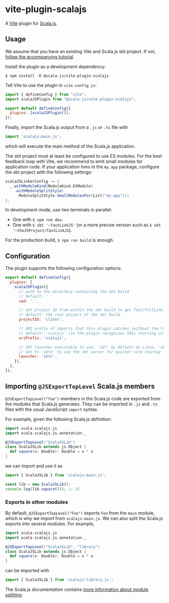 # vite-plugin-scalajs

A [Vite](https://vitejs.dev/) plugin for [Scala.js](https://www.scala-js.org/).

## Usage

We assume that you have an existing Vite and Scala.js sbt project.
If not, [follow the accompanying tutorial](https://www.scala-js.org/doc/tutorial/scalajs-vite.html).

Install the plugin as a development dependency:

```shell
$ npm install -D @scala-js/vite-plugin-scalajs
```

Tell Vite to use the plugin in `vite.config.js`:

```javascript
import { defineConfig } from "vite";
import scalaJSPlugin from "@scala-js/vite-plugin-scalajs";

export default defineConfig({
  plugins: [scalaJSPlugin()],
});
```

Finally, import the Scala.js output from a `.js` or `.ts` file with

```javascript
import 'scalajs:main.js';
```

which will execute the main method of the Scala.js application.

The sbt project must at least be configured to use ES modules.
For the best feedback loop with Vite, we recommend to emit small modules for application code.
If your application lives in the `my.app` package, configure the sbt project with the following settings:

```scala
scalaJSLinkerConfig ~= {
  _.withModuleKind(ModuleKind.ESModule)
    .withModuleSplitStyle(
      ModuleSplitStyle.SmallModulesFor(List("my.app")))
},
```

In development mode, use two terminals in parallel:

* One with `$ npm run dev`.
* One with `$ sbt '~fastLinkJS'` (or a more precise version such as `$ sbt '~theJSProject/fastLinkJS`).

For the production build, `$ npm run build` is enough.

## Configuration

The plugin supports the following configuration options:

```javascript
export default defineConfig({
  plugins: [
    scalaJSPlugin({
      // path to the directory containing the sbt build
      // default: '.'
      cwd: '.',

      // sbt project ID from within the sbt build to get fast/fullLinkJS from
      // default: the root project of the sbt build
      projectID: 'client',

      // URI prefix of imports that this plugin catches (without the trailing ':')
      // default: 'scalajs' (so the plugin recognizes URIs starting with 'scalajs:')
      uriPrefix: 'scalajs',

      // SBT launcher executable to use, 'sbt' by default on Linux, 'sbt.bat' on Windows
      // Set to 'sbtn' to use the sbt server for quicker vite startup
      launcher: 'sbtn',
    }),
  ],
});
```

## Importing `@JSExportTopLevel` Scala.js members

`@JSExportTopLevel("foo")` members in the Scala.js code are exported from the modules that Scala.js generates.
They can be imported in `.js` and `.ts` files with the usual JavaScript `import` syntax.

For example, given the following Scala.js definition:

```scala
import scala.scalajs.js
import scala.scalajs.js.annotation._

@JSExportTopLevel("ScalaJSLib")
class ScalaJSLib extends js.Object {
  def square(x: Double): Double = x * x
}
```

we can import and use it as

```javascript
import { ScalaJSLib } from 'scalajs:main.js';

const lib = new ScalaJSLib();
console.log(lib.square(5)); // 25
```

### Exports in other modules

By default, `@JSExportTopLevel("Foo")` exports `Foo` from the `main` module, which is why we import from `scalajs:main.js`.
We can also split the Scala.js exports into several modules.
For example,

```scala
import scala.scalajs.js
import scala.scalajs.js.annotation._

@JSExportTopLevel("ScalaJSLib", "library")
class ScalaJSLib extends js.Object {
  def square(x: Double): Double = x * x
}
```

can be imported with

```javascript
import { ScalaJSLib } from 'scalajs:library.js';
```

The Scala.js documentation contains [more information about module splitting](https://www.scala-js.org/doc/project/module.html).
